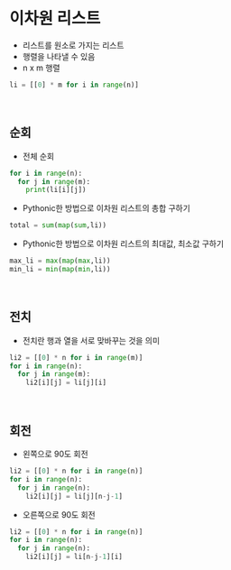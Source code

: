# 이차원 리스트

- 리스트를 원소로 가지는 리스트
- 행렬을 나타낼 수 있음
- n x m 행렬
```python
li = [[0] * m for i in range(n)]
```

<br/>

## 순회
- 전체 순회
```python
for i in range(n):
  for j in range(m):
    print(li[i][j])
```
- Pythonic한 방법으로 이차원 리스트의 총합 구하기
```python
total = sum(map(sum,li))
```
- Pythonic한 방법으로 이차원 리스트의 최대값, 최소값 구하기
```python
max_li = max(map(max,li))
min_li = min(map(min,li))
```

<br/>

## 전치
- 전치란 행과 열을 서로 맞바꾸는 것을 의미
```python
li2 = [[0] * n for i in range(m)]
for i in range(n):
  for j in range(m):
    li2[i][j] = li[j][i]
```

<br/>

## 회전
- 왼쪽으로 90도 회전
```python
li2 = [[0] * n for i in range(n)]
for i in range(n):
  for j in range(n):
    li2[i][j] = li[j][n-j-1]
```
- 오른쪽으로 90도 회전
```python
li2 = [[0] * n for i in range(n)]
for i in range(n):
  for j in range(n):
    li2[i][j] = li[n-j-1][i]
```

